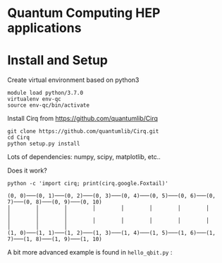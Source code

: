 # Quantum Computing HEP applications

Install and Setup
=================

Create virtual environment based on python3
```
module load python/3.7.0
virtualenv env-qc
source env-qc/bin/activate
```

Install Cirq from https://github.com/quantumlib/Cirq

```
git clone https://github.com/quantumlib/Cirq.git
cd Cirq
python setup.py install
```

Lots of dependencies: numpy, scipy, matplotlib, etc..

Does it work?

```
python -c 'import cirq; print(cirq.google.Foxtail)'

(0, 0)───(0, 1)───(0, 2)───(0, 3)───(0, 4)───(0, 5)───(0, 6)───(0, 7)───(0, 8)───(0, 9)───(0, 10)
│        │        │        │        │        │        │        │        │        │        │
│        │        │        │        │        │        │        │        │        │        │
(1, 0)───(1, 1)───(1, 2)───(1, 3)───(1, 4)───(1, 5)───(1, 6)───(1, 7)───(1, 8)───(1, 9)───(1, 10)
```

A bit more advanced example is found in ```hello_qbit.py``` :
